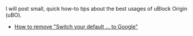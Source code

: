 I will post small, quick how-to tips about the best usages of uBlock Origin (uBO).

- [How to remove "Switch your default ... to Google"](https://www.youtube.com/watch?v=8TvCGWwQr5o)